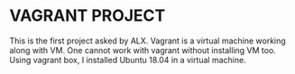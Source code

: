 VAGRANT PROJECT
===============

This is the first project asked by ALX.
Vagrant is a virtual machine working along with VM. One cannot work with vagrant without installing VM too.
Using vagrant box, I installed Ubuntu 18.04 in a virtual machine.